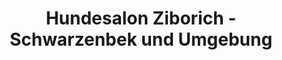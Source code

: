 ---
title: "Hundesalon Ziborich - Schwarzenbek und Umgebung"
url: /schwarzenbek/hundesalon-ziborich-schwarzenbek-und-umgebung/
shop: Tiersalon
---